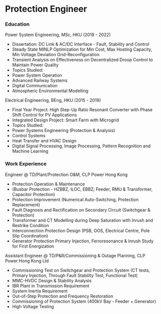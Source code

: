 # Protection Engineer

### Education
Power System Engineering, MSc, HKU (2019 - 2022)
- Dissertation: DC Link & AC/DC Interface - Fault, Stability and Control
- Steady State MINLP Optimization for Min Cost, Max Hosting Capacity, Min Voltage Deviation Grid-Reconfiguration
- Transient Analysis on Effectiveness on Decentralized Droop Control to Maintain Power Quality
- Topics Studied:
- Power System Operation
- Advanced Railway Systems
- Digital Communication
- Atmospheric Environmental Modelling

Electrical Engineering, BEng, HKU  (2015 - 2019)
- Final Year Project: High Step-Up Ratio Resonant Converter with Phase Shift Control for PV Applications
- Integrated Design Project: Smart Farm with Microgrid
- Topics Studied:
- Power Systems Engineering (Protection & Analysis)
- Control Systems
- Heat Transfer and HVAC Design
- Digital Signal Processing, Image Processing, Pattern Recognition and Machine Learning

### Work Experience
Engineer @ TD/Plant/Protection O&M, CLP Power Hong Kong
- Protection Operation & Maintenance
- (Busbar Protection - HZBBZ, ILOC, EBBZ; Feeder, RMU & Transformer, Capacitor Protection)
- Protection Improvement (Numerical Auto-Switching, Protection Replacement)
- Fault Diagnosis and Rectification on Secondary Circuit (Switchgear & Protection)
- Transformer and CT Modelling during Deep Saturation with Inrush and Restrike Condition
- Interconnection Protection Design (PSB, OOS, Electrical Centre, Pole Slip Coordination)
- Generator Protection Primary Injection, Ferroresonance & Inrush Study for First Energization

Assistant Engineer @ TD/P&R/Commissioning & Outage Planning, CLP Power Hong Kong Ltd
- Commissioning Test on Switchgear and Protection System (CT tests, Primary Injection, Through Fault Stability Test, Functional Test)
- MMC-HVDC Design & Stability Analysis 
- IBR Plant in Transmission Requirement 
- System Inertia Requirement 
- Out-of-Step Protection and Frequency Restoration
- Commissioning of Protection System (400kV Bay - Feeder + Generator) 
- High Voltage Testing 
